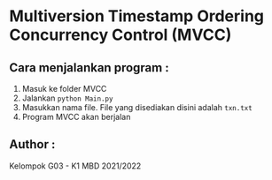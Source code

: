 # Multiversion Timestamp Ordering Concurrency Control (MVCC)

## Cara menjalankan program :
1. Masuk ke folder MVCC
2. Jalankan `python Main.py`
3. Masukkan nama file. File yang disediakan disini adalah `txn.txt`
4. Program MVCC akan berjalan

## Author :
Kelompok G03 - K1 MBD 2021/2022